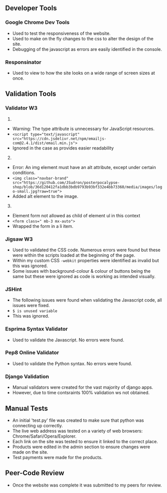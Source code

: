 ## Developer Tools

### Google Chrome Dev Tools

- Used to test the responsiveness of the website.
- Used to make on the fly changes to the css to alter the design of the site.
- Debugging of the javascript as errors are easily identified in the console.

### Responsinator

- Used to view to how the site looks on a wide range of screen sizes at once.

## Validation Tools

### Validator W3

1. 
- Warning: The type attribute is unnecessary for JavaScript resources.
- `<script type="text/javascript" src="https://cdn.jsdelivr.net/npm/emailjs-com@2.4.1/dist/email.min.js">`
- Ignored in the case as provides easier readability

2. 
- Error: An img element must have an alt attribute, except under certain conditions.
- `<img class="navbar-brand" src="https://github.com/JSudron/posterpocalypse-shop/blob/36d120412fa1dbb3bdb9793b93bf332e4bb73360/media/images/logo-small.jpg?raw=true">`
- Added alt element to the image.

3. 
- Element form not allowed as child of element ul in this context
- `<form class=" mb-3 mx-auto">`
- Wrapped the form in a li item.

### Jigsaw W3

- Used to validated the CSS code. Numerous errors were found but these were within the scripts loaded at the beginning of the page.
- Within my custom CSS `-webkit` properties were identified as invalid but this was ignored.
- Some issues with background-colour & colour of buttons being the same but these were ignored as code is working as intended visually.

### JSHint 

- The following issues were found when validating the Javascript code, all issues were fixed.
- `$ is unused variable`
- This was ignored.

### Esprima Syntax Validator

- Used to validate the Javascript. No errors were found.

### Pep8 Online Validator

- Used to validate the Python syntax. No errors were found.

### Django Validation

- Manual validators were created for the vast majority of django apps.
- However, due to time contsraints 100% validation ws not obtained.

## Manual Tests

- An initial 'test.py' file was created to make sure that python was connecting up correctly.
- The live web address was tested on a variety of web browsers: Chrome/Safari/Opera/Explorer.
- Each link on the site was tested to ensure it linked to the correct place.
- Products were edited in the admin section to ensure changes were made on the site.
- Test payments were made for the products.

## Peer-Code Review

- Once the website was complete it was submitted to my peers for review.
